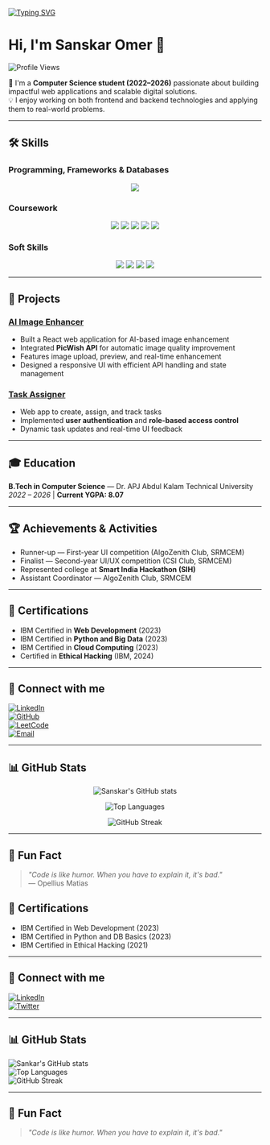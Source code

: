 <!-- Typing SVG -->
[![Typing SVG](https://readme-typing-svg.herokuapp.com?size=25&color=F7F7F7&center=true&width=940&lines=Learning+New+Things+is+just+fun+thing)](https://git.io/typing-svg)

# Hi, I'm Sanskar Omer 👋

![Profile Views](https://komarev.com/ghpvc/?username=SanskarOmer&label=Profile%20views&color=0e75b6&style=flat)

🚀 I'm a **Computer Science student (2022–2026)** passionate about building impactful web applications and scalable digital solutions.  
💡 I enjoy working on both frontend and backend technologies and applying them to real-world problems.  

---

## 🛠 Skills

### Programming, Frameworks & Databases
<p align="center">
  <a href="https://skillicons.dev">
    <img src="https://skillicons.dev/icons?i=java,python,js,react,django,mysql,mongodb,git,html,css&theme=dark&perline=6" />
  </a>
</p>

### Coursework
<p align="center">
  <img src="https://img.shields.io/badge/OOPS-blue?style=for-the-badge" />
  <img src="https://img.shields.io/badge/Operating%20Systems-red?style=for-the-badge" />
  <img src="https://img.shields.io/badge/Data%20Structures-green?style=for-the-badge" />
  <img src="https://img.shields.io/badge/Computer%20Networks-purple?style=for-the-badge" />
  <img src="https://img.shields.io/badge/DBMS-orange?style=for-the-badge" />
</p>

### Soft Skills
<p align="center">
  <img src="https://img.shields.io/badge/Collaboration-lightgrey?style=for-the-badge" />
  <img src="https://img.shields.io/badge/Communication-lightgrey?style=for-the-badge" />
  <img src="https://img.shields.io/badge/Leadership-lightgrey?style=for-the-badge" />
  <img src="https://img.shields.io/badge/Time%20Management-lightgrey?style=for-the-badge" />
</p>

---

## 🚀 Projects  

### [AI Image Enhancer](https://github.com/SanskarOmer/Ai_Image_Enhancer)
- Built a React web application for AI-based image enhancement  
- Integrated **PicWish API** for automatic image quality improvement  
- Features image upload, preview, and real-time enhancement  
- Designed a responsive UI with efficient API handling and state management  

### [Task Assigner](https://github.com/SanskarOmer/task-assigner-react)
- Web app to create, assign, and track tasks  
- Implemented **user authentication** and **role-based access control**  
- Dynamic task updates and real-time UI feedback  

---

## 🎓 Education  

**B.Tech in Computer Science** — Dr. APJ Abdul Kalam Technical University  
*2022 – 2026* | **Current YGPA: 8.07**  

---

## 🏆 Achievements & Activities  

- Runner-up — First-year UI competition (AlgoZenith Club, SRMCEM)  
- Finalist — Second-year UI/UX competition (CSI Club, SRMCEM)  
- Represented college at **Smart India Hackathon (SIH)**  
- Assistant Coordinator — AlgoZenith Club, SRMCEM  

---

## 📜 Certifications  

- IBM Certified in **Web Development** (2023)  
- IBM Certified in **Python and Big Data** (2023)  
- IBM Certified in **Cloud Computing** (2023)  
- Certified in **Ethical Hacking** (IBM, 2024)  

---

## 🤝 Connect with me  

[![LinkedIn](https://img.shields.io/badge/-LinkedIn-blue?style=for-the-badge&logo=linkedin)](https://linkedin.com/in/sanskaromer)  
[![GitHub](https://img.shields.io/badge/-GitHub-black?style=for-the-badge&logo=github)](https://github.com/SanskarOmer)  
[![LeetCode](https://img.shields.io/badge/-LeetCode-orange?style=for-the-badge&logo=leetcode)](https://leetcode.com/u/sanskaromer7)  
[![Email](https://img.shields.io/badge/-Email-red?style=for-the-badge&logo=gmail)](mailto:sanskaromer7@gmail.com)  

---

## 📊 GitHub Stats  

<p align="center">
  <img src="https://github-readme-stats.vercel.app/api?username=SanskarOmer&show_icons=true&theme=radical" alt="Sanskar's GitHub stats" />
</p>
<p align="center">
  <img src="https://github-readme-stats.vercel.app/api/top-langs/?username=SanskarOmer&layout=compact&theme=radical" alt="Top Languages" />
</p>
<p align="center">
  <img src="https://github-readme-streak-stats.herokuapp.com?user=SanskarOmer&theme=radical" alt="GitHub Streak" />
</p>

---

## 🐍 Fun Fact  

> *"Code is like humor. When you have to explain it, it's bad."*  
> — Opellius Matias
## 📜 Certifications  

- IBM Certified in Web Development (2023)  
- IBM Certified in Python and DB Basics (2023)  
- IBM Certified in Ethical Hacking (2021)  

---

## 🤝 Connect with me  

[![LinkedIn](https://img.shields.io/badge/-LinkedIn-blue?style=for-the-badge&logo=linkedin)](https://linkedin.com/in/sankar0mer)  
[![Twitter](https://img.shields.io/badge/-Twitter-blue?style=for-the-badge&logo=twitter)](https://twitter.com/sankar0mer)  

---

## 📊 GitHub Stats  

![Sankar's GitHub stats](https://github-readme-stats.vercel.app/api?username=Sankar0mer&show_icons=true&theme=radical)  
![Top Languages](https://github-readme-stats.vercel.app/api/top-langs/?username=sankar0mer&layout=compact&theme=radical)  
![GitHub Streak](https://github-readme-streak-stats.herokuapp.com?user=sankar0mer&theme=radical)  

---

## 🐍 Fun Fact  

> *"Code is like humor. When you have to explain it, it's bad."*  
